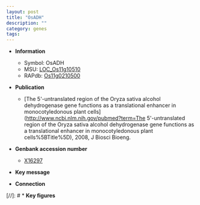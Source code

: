 ```yaml
---
layout: post
title: "OsADH"
description: ""
category: genes
tags: 
---
```


* **Information**  
    + Symbol: OsADH  
    + MSU: [LOC_Os11g10510](http://rice.uga.edu/cgi-bin/ORF_infopage.cgi?orf=LOC_Os11g10510)  
    + RAPdb: [Os11g0210500](http://rapdb.dna.affrc.go.jp/viewer/gbrowse_details/irgsp1?name=Os11g0210500)  

* **Publication**  
    + [The 5'-untranslated region of the Oryza sativa alcohol dehydrogenase gene functions as a translational enhancer in monocotyledonous plant cells](http://www.ncbi.nlm.nih.gov/pubmed?term=The 5'-untranslated region of the Oryza sativa alcohol dehydrogenase gene functions as a translational enhancer in monocotyledonous plant cells%5BTitle%5D), 2008, J Biosci Bioeng.

* **Genbank accession number**  
    + [X16297](http://www.ncbi.nlm.nih.gov/nuccore/X16297)

* **Key message**  

* **Connection**  

[//]: # * **Key figures**  


